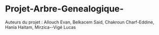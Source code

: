 # Projet-Arbre-Genealogique-
Auteurs du projet : Allouch Evan, Belkacem Said, Chakroun Charf-Eddine, Hania Haitam, Mirzica--Vigé Lucas
